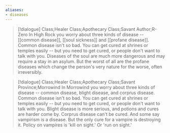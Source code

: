 ```yaml
---
aliases:
- diseases
---
```


>[!dialogue] Class;Healer Class;Apothecary Class;Savant Author;R-Zero
In High Rock you worry about three kinds of disease -- [[common disease]], [[soul sickness]] and [[profane disease]]. Common disease isn't so bad. You can get cured at shrines or temples easily -- but you need to get cured, or people don't want to talk with you. Diseases of the soul are much more dangerous and may require a stay in an asylum. But the worst of all are the profane diseases which change the person's very nature for the worse, often irreversibly.


>[!dialogue] Class;Healer Class;Apothecary Class;Savant Province;Morrowind
In Morrowind you worry about three kinds of disease -- common disease, blight disease, and corprus disease. Common disease isn't so bad. You can get cured at shrines or temples easily -- but you need to get cured, or people don't want to talk with you. Blight disease is more serious, and potions and cures are harder come by. Corprus disease can't be cured. And some say vampirism is a disease. But the only cure for a vampire is destroying it. Policy on vampires is 'kill on sight.' Or 'run on sight.'